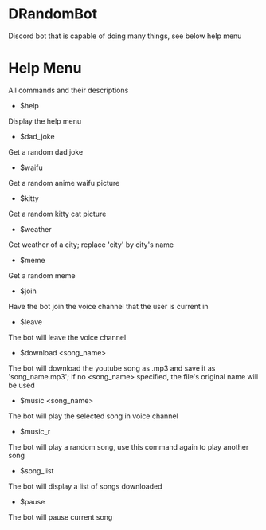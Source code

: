 # DRandomBot

Discord bot that is capable of doing many things, see below help menu

<h1>Help Menu</h1>

All commands and their descriptions

- $help

Display the help menu

- $dad_joke

Get a random dad joke

- $waifu

Get a random anime waifu picture

- $kitty

Get a random kitty cat picture

- $weather <city>
  
Get weather of a city; replace 'city' by city's name
  
- $meme
  
Get a random meme
  
- $join
  
Have the bot join the voice channel that the user is current in
  
- $leave
  
The bot will leave the voice channel
  
- $download <url> <song_name>
  
The bot will download the youtube song as .mp3 and save it as 'song_name.mp3'; if no <song_name> specified, the file's original name will be used
  
- $music <song_name>
  
The bot will play the selected song in voice channel
  
- $music_r
  
The bot will play a random song, use this command again to play another song
  
- $song_list
  
The bot will display a list of songs downloaded
  
- $pause
  
The bot will pause current song
